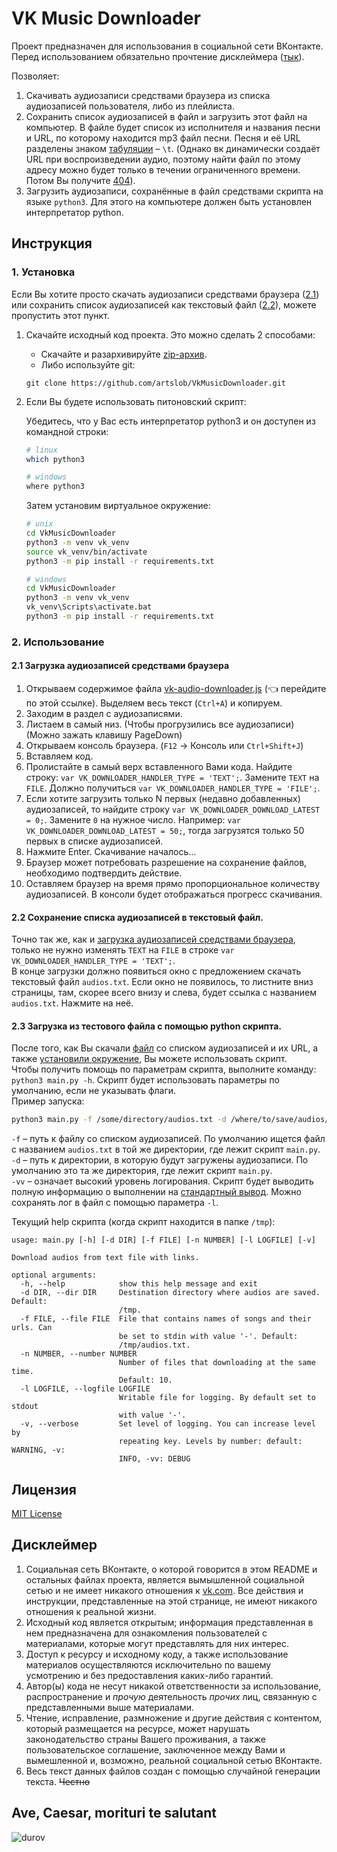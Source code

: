 # VK Music Downloader
Проект предназначен для использования в социальной сети ВКонтакте.  
Перед использованием обязательно прочтение дисклеймера ([тык](#Дисклеймер)).

Позволяет:
1. Скачивать аудиозаписи средствами браузера из списка аудиозаписей пользователя, либо из плейлиста.
2. Сохранить список аудиозаписей в файл и загрузить этот файл на компьютер. В файле будет список из исполнителя и названия песни и URL, по которому находится mp3 файл песни. Песня и её URL разделены знаком [табуляции](https://ru.wikipedia.org/wiki/Табуляция) – `\t`. (Однако вк динамически создаёт URL при воспроизведении аудио, поэтому найти файл по этому адресу можно будет только в течении ограниченного времени. Потом Вы получите [404](https://ru.wikipedia.org/wiki/HTTP_404)).
3. Загрузить аудиозаписи, сохранённые в файл средствами скрипта на языке `python3`. Для этого на компьютере должен быть установлен интерпретатор python.

## Инструкция
### 1. Установка
Если Вы хотите просто скачать аудиозаписи средствами браузера ([2.1](#21-Загрузка-аудиозаписей-средствами-браузера)) или сохранить список аудиозаписей как текстовый файл ([2.2](https://github.com/artslob/VkMusicDownloader#22-Сохранение-списка-аудиозаписей-в-текстовый-файл)), можете пропустить этот пункт.
1. Скачайте исходный код проекта. Это можно сделать 2 способами:  
   * Скачайте и разархивируйте [zip-архив](../../archive/master.zip).
   * Либо используйте git:
   ```
   git clone https://github.com/artslob/VkMusicDownloader.git
   ```
2. Если Вы будете использовать питоновский скрипт:

   Убедитесь, что у Вас есть интерпретатор python3 и он доступен из командной строки:
   ```bash
   # linux
   which python3
   
   # windows
   where python3
   ```
   Затем установим виртуальное окружение:
   ```bash
   # unix
   cd VkMusicDownloader
   python3 -m venv vk_venv
   source vk_venv/bin/activate
   python3 -m pip install -r requirements.txt
   
   # windows
   cd VkMusicDownloader
   python3 -m venv vk_venv
   vk_venv\Scripts\activate.bat
   python3 -m pip install -r requirements.txt
   ```
### 2. Использование
#### 2.1 Загрузка аудиозаписей средствами браузера
1. Открываем содержимое файла [vk-audio-downloader.js](../../raw/master/vk-audio-downloader.js) (:point_left: перейдите по этой ссылке). Выделяем весь текст (`Ctrl+A`) и копируем.
1. Заходим в раздел с аудиозаписями.
1. Листаем в самый низ. (Чтобы прогрузились все аудиозаписи) (Можно зажать клавишу PageDown)
1. Открываем консоль браузера. (`F12` -> Консоль или `Ctrl+Shift+J`)
1. Вставляем код.
1. Пролистайте в самый верх вставленного Вами кода. Найдите строку: `var VK_DOWNLOADER_HANDLER_TYPE = 'TEXT';`. Замените `TEXT` на `FILE`. Должно получиться `var VK_DOWNLOADER_HANDLER_TYPE = 'FILE';`.
1. Если хотите загрузить только N первых (недавно добавленных) аудиозаписей, то найдите строку `var VK_DOWNLOADER_DOWNLOAD_LATEST = 0;`. Замените `0` на нужное число. Например: `var VK_DOWNLOADER_DOWNLOAD_LATEST = 50;`, тогда загрузятся только 50 первых в списке аудиозаписей.
1. Нажмите Enter. Скачивание началось...
1. Браузер может потребовать разрешение на сохранение файлов, необходимо подтвердить действие.
1. Оставляем браузер на время прямо пропорциональное количеству аудиозаписей. В консоли будет отображаться прогресс скачивания.

#### 2.2 Сохранение списка аудиозаписей в текстовый файл.
Точно так же, как и [загрузка аудиозаписей средствами браузера](#21-Загрузка-аудиозаписей-средствами-браузера), только не нужно изменять `TEXT` на `FILE` в строке `var VK_DOWNLOADER_HANDLER_TYPE = 'TEXT';`.  
В конце загрузки должно появиться окно с предложением скачать текстовый файл `audios.txt`. Если окно не появилось, то листните вниз страницы, там, скорее всего внизу и слева, будет ссылка с названием `audios.txt`. Нажмите на неё.

#### 2.3 Загрузка из тестового файла с помощью python скрипта.
После того, как Вы скачали [файл](#22-Сохранение-списка-аудиозаписей-в-текстовый-файл) со списком аудиозаписей и их URL, а также [установили окружение](#1-Установка), Вы можете использовать скрипт.  
Чтобы получить помощь по параметрам скрипта, выполните команду: `python3 main.py -h`.
Скрипт будет использовать параметры по умолчанию, если не указывать флаги.  
Пример запуска:
```bash
python3 main.py -f /some/directory/audios.txt -d /where/to/save/audios/ -vv
```
`-f` – путь к файлу со списком аудиозаписей. По умолчанию ищется файл с названием `audios.txt` в той же директории, где лежит скрипт `main.py`.  
`-d` – путь к директории, в которую будут загружены аудиозаписи. По умолчанию это та же директория, где лежит скрипт `main.py`.  
`-vv` – означает высокий уровень логирования. Скрипт будет выводить полную информацию о выполнении на [стандартный вывод](https://ru.wikipedia.org/wiki/Стандартные_потоки#Стандартный_вывод). Можно сохранять лог в файл с помощью параметра `-l`.  

Текущий help скрипта (когда скрипт находится в папке `/tmp`):
```
usage: main.py [-h] [-d DIR] [-f FILE] [-n NUMBER] [-l LOGFILE] [-v]

Download audios from text file with links.

optional arguments:
  -h, --help            show this help message and exit
  -d DIR, --dir DIR     Destination directory where audios are saved. Default:
                        /tmp.
  -f FILE, --file FILE  File that contains names of songs and their urls. Can
                        be set to stdin with value '-'. Default:
                        /tmp/audios.txt.
  -n NUMBER, --number NUMBER
                        Number of files that downloading at the same time.
                        Default: 10.
  -l LOGFILE, --logfile LOGFILE
                        Writable file for logging. By default set to stdout
                        with value '-'.
  -v, --verbose         Set level of logging. You can increase level by
                        repeating key. Levels by number: default: WARNING, -v:
                        INFO, -vv: DEBUG
```
## Лицензия
[MIT License](LICENSE.txt)

## Дисклеймер
1. Социальная сеть ВКонтакте, о которой говорится в этом README и остальных файлах проекта, является вымышленной социальной сетью и не имеет никакого отношения к [vk.com](https://vk.com). Все действия и инструкции, представленные на этой странице, не имеют никакого отношения к реальной жизни.
1. Исходный код является открытым; информация представленная в нем предназначена для ознакомления пользователей с материалами, которые могут представлять для них интерес.
1. Доступ к ресурсу и исходному коду, а также использование материалов осуществляются исключительно по вашему усмотрению и без предоставления каких-либо гарантий.
1. Автор(ы) кода не несут никакой ответственности за использование, распространение и *прочую* деятельность *прочих* лиц, связанную с представленными выше материалами.
1. Чтение, исправление, размножение и другие действия с контентом, который размещается на ресурсе, может нарушать законодательство страны Вашего проживания, а также пользовательское соглашение, заключенное между Вами и вымешленной и, возможно, реальной социальной сетью ВКонтакте.
1. Весь текст данных файлов создан с помощью случайной генерации текста. ~~Честно~~

## Ave, Caesar, morituri te salutant
![durov](https://user-images.githubusercontent.com/16637122/46695946-9a504280-cc19-11e8-95a3-02d1d97fe01a.jpg "Make vk great again!")
